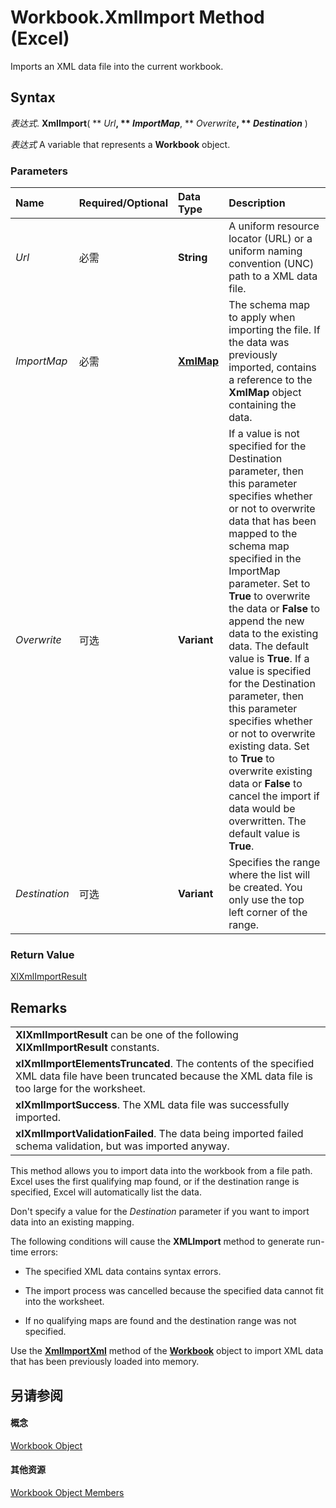 
# Workbook.XmlImport Method (Excel)

Imports an XML data file into the current workbook.


## Syntax

 _表达式_. **XmlImport**( ** _Url_**, ** _ImportMap_**, ** _Overwrite_**, ** _Destination_** )

 _表达式_ A variable that represents a **Workbook** object.


### Parameters



|**Name**|**Required/Optional**|**Data Type**|**Description**|
|:-----|:-----|:-----|:-----|
| _Url_|必需|**String**|A uniform resource locator (URL) or a uniform naming convention (UNC) path to a XML data file.|
| _ImportMap_|必需|**[XmlMap](39b0823f-0068-d8df-e4e1-ca62b55d58f5.md)**|The schema map to apply when importing the file. If the data was previously imported, contains a reference to the  **XmlMap** object containing the data.|
| _Overwrite_|可选|**Variant**|If a value is not specified for the Destination parameter, then this parameter specifies whether or not to overwrite data that has been mapped to the schema map specified in the ImportMap parameter. Set to  **True** to overwrite the data or **False** to append the new data to the existing data. The default value is **True**. If a value is specified for the Destination parameter, then this parameter specifies whether or not to overwrite existing data. Set to **True** to overwrite existing data or **False** to cancel the import if data would be overwritten. The default value is **True**.|
| _Destination_|可选|**Variant**|Specifies the range where the list will be created. You only use the top left corner of the range.|

### Return Value

[XlXmlImportResult](9a43512f-c2f3-f92b-f486-14e5c8bd114a.md)


## Remarks


||
|:-----|
|**XlXmlImportResult** can be one of the following **XlXmlImportResult** constants.|
|**xlXmlImportElementsTruncated**. The contents of the specified XML data file have been truncated because the XML data file is too large for the worksheet.|
|**xlXmlImportSuccess**. The XML data file was successfully imported.|
|**xlXmlImportValidationFailed**. The data being imported failed schema validation, but was imported anyway.|
This method allows you to import data into the workbook from a file path. Excel uses the first qualifying map found, or if the destination range is specified, Excel will automatically list the data.

Don't specify a value for the  _Destination_ parameter if you want to import data into an existing mapping.

The following conditions will cause the  **XMLImport** method to generate run-time errors:


- The specified XML data contains syntax errors.
    
- The import process was cancelled because the specified data cannot fit into the worksheet.
    
- If no qualifying maps are found and the destination range was not specified.
    


Use the  **[XmlImportXml](b0edbe49-f578-ead0-8371-0196f5c515d4.md)** method of the **[Workbook](8c00aa60-c974-eed3-0812-3c9625eb0d4c.md)** object to import XML data that has been previously loaded into memory.


## 另请参阅


#### 概念


[Workbook Object](8c00aa60-c974-eed3-0812-3c9625eb0d4c.md)
#### 其他资源


[Workbook Object Members](http://msdn.microsoft.com/library/dce102a3-25de-3ff4-2ce5-bc56e08baca7%28Office.15%29.aspx)